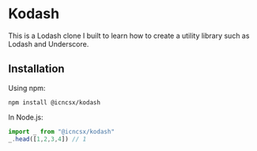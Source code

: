 # Kodash

This is a Lodash clone I built to learn how to create a utility library such as Lodash and Underscore.

## Installation

Using npm:

```
npm install @icncsx/kodash
```

In Node.js:

```js
import _ from "@icncsx/kodash"
_.head([1,2,3,4]) // 1
```
